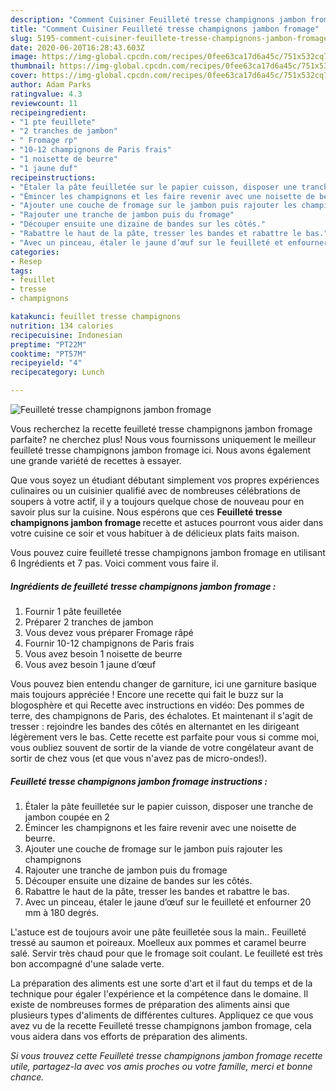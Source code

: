 ```yaml
---
description: "Comment Cuisiner Feuilleté tresse champignons jambon fromage"
title: "Comment Cuisiner Feuilleté tresse champignons jambon fromage"
slug: 5195-comment-cuisiner-feuillete-tresse-champignons-jambon-fromage
date: 2020-06-20T16:28:43.603Z
image: https://img-global.cpcdn.com/recipes/0fee63ca17d6a45c/751x532cq70/feuillete-tresse-champignons-jambon-fromage-photo-principale-de-la-recette.jpg
thumbnail: https://img-global.cpcdn.com/recipes/0fee63ca17d6a45c/751x532cq70/feuillete-tresse-champignons-jambon-fromage-photo-principale-de-la-recette.jpg
cover: https://img-global.cpcdn.com/recipes/0fee63ca17d6a45c/751x532cq70/feuillete-tresse-champignons-jambon-fromage-photo-principale-de-la-recette.jpg
author: Adam Parks
ratingvalue: 4.3
reviewcount: 11
recipeingredient:
- "1 pte feuillete"
- "2 tranches de jambon"
- " Fromage rp"
- "10-12 champignons de Paris frais"
- "1 noisette de beurre"
- "1 jaune duf"
recipeinstructions:
- "Étaler la pâte feuilletée sur le papier cuisson, disposer une tranche de jambon coupée en 2"
- "Émincer les champignons et les faire revenir avec une noisette de beurre."
- "Ajouter une couche de fromage sur le jambon puis rajouter les champignons"
- "Rajouter une tranche de jambon puis du fromage"
- "Découper ensuite une dizaine de bandes sur les côtés."
- "Rabattre le haut de la pâte, tresser les bandes et rabattre le bas."
- "Avec un pinceau, étaler le jaune d’œuf sur le feuilleté et enfourner 20 mm à 180 degrés."
categories:
- Resep
tags:
- feuillet
- tresse
- champignons

katakunci: feuillet tresse champignons 
nutrition: 134 calories
recipecuisine: Indonesian
preptime: "PT22M"
cooktime: "PT57M"
recipeyield: "4"
recipecategory: Lunch

---
```



![Feuilleté tresse champignons jambon fromage](https://img-global.cpcdn.com/recipes/0fee63ca17d6a45c/751x532cq70/feuillete-tresse-champignons-jambon-fromage-photo-principale-de-la-recette.jpg)

Vous recherchez la recette feuilleté tresse champignons jambon fromage parfaite? ne cherchez plus! Nous vous fournissons uniquement le meilleur feuilleté tresse champignons jambon fromage ici. Nous avons également une grande variété de recettes à essayer.

Que vous soyez un étudiant débutant simplement vos propres expériences culinaires ou un cuisinier qualifié avec de nombreuses célébrations de soupers à votre actif, il y a toujours quelque chose de nouveau pour en savoir plus sur la cuisine. Nous espérons que ces <strong> Feuilleté tresse champignons jambon fromage </strong> recette et astuces pourront vous aider dans votre cuisine ce soir et vous habituer à de délicieux plats faits maison.

<!--inarticleads1-->

Vous pouvez cuire feuilleté tresse champignons jambon fromage en utilisant 6 Ingrédients et 7 pas. Voici comment vous faire il.

##### Ingrédients de feuilleté tresse champignons jambon fromage :

1. Fournir 1 pâte feuilletée
1. Préparer 2 tranches de jambon
1. Vous devez vous préparer  Fromage râpé
1. Fournir 10-12 champignons de Paris frais
1. Vous avez besoin 1 noisette de beurre
1. Vous avez besoin 1 jaune d’œuf


Vous pouvez bien entendu changer de garniture, ici une garniture basique mais toujours appréciée ! Encore une recette qui fait le buzz sur la blogosphère et qui Recette avec instructions en vidéo: Des pommes de terre, des champignons de Paris, des échalotes. Et maintenant il s&#39;agit de tresser : rejoindre les bandes des côtés en alternantet en les dirigeant légèrement vers le bas. Cette recette est parfaite pour vous si comme moi, vous oubliez souvent de sortir de la viande de votre congélateur avant de sortir de chez vous (et que vous n&#39;avez pas de micro-ondes!). 

<!--inarticleads2-->

##### Feuilleté tresse champignons jambon fromage instructions :

1. Étaler la pâte feuilletée sur le papier cuisson, disposer une tranche de jambon coupée en 2
1. Émincer les champignons et les faire revenir avec une noisette de beurre.
1. Ajouter une couche de fromage sur le jambon puis rajouter les champignons
1. Rajouter une tranche de jambon puis du fromage
1. Découper ensuite une dizaine de bandes sur les côtés.
1. Rabattre le haut de la pâte, tresser les bandes et rabattre le bas.
1. Avec un pinceau, étaler le jaune d’œuf sur le feuilleté et enfourner 20 mm à 180 degrés.


L&#39;astuce est de toujours avoir une pâte feuilletée sous la main.. Feuilleté tressé au saumon et poireaux. Moelleux aux pommes et caramel beurre salé. Servir très chaud pour que le fromage soit coulant. Le feuilleté est très bon accompagné d&#39;une salade verte. 

<!--inarticleads1-->

<p>
La préparation des aliments est une sorte d'art et il faut du temps et de la technique pour égaler l'expérience et la compétence dans le domaine. Il existe de nombreuses formes de préparation des aliments ainsi que plusieurs types d'aliments de différentes cultures. Appliquez ce que vous avez vu de la recette Feuilleté tresse champignons jambon fromage, cela vous aidera dans vos efforts de préparation des aliments.
</p>

<p>
<i>Si vous trouvez cette Feuilleté tresse champignons jambon fromage recette utile, partagez-la avec vos amis proches ou votre famille, merci et bonne chance.</i>
</p>
